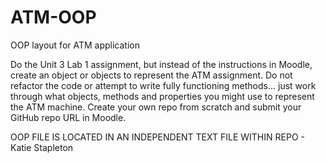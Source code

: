 # ATM-OOP

OOP layout for ATM application

Do the Unit 3 Lab 1 assignment, but instead of the instructions in Moodle, create an object or objects to represent the ATM assignment.
Do not refactor the code or attempt to write fully functioning methods...
just work through what objects, methods and properties you might use to represent the ATM machine.
Create your own repo from scratch and submit your GitHub repo URL in Moodle.

OOP FILE IS LOCATED IN AN INDEPENDENT TEXT FILE WITHIN REPO - Katie Stapleton
